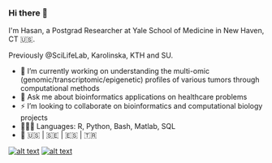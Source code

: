 ### Hi there 👋

I'm Hasan, a Postgrad Researcher at Yale School of Medicine in New Haven, CT 🇺🇸. 

Previously @SciLifeLab, Karolinska, KTH and SU.

- 🧠 I’m currently working on understanding the multi-omic (genomic/transcriptomic/epigenetic) profiles of various tumors through computational methods
- 💬 Ask me about bioinformatics applications on healthcare problems
- ⚡️ I’m looking to collaborate on bioinformatics and computational biology projects
- 👨🏻‍💻 Languages: R, Python, Bash, Matlab, SQL
- 📍 🇺🇸 | 🇸🇪 | 🇪🇸 | 🇹🇷

<!-- display the social media buttons in your README -->

[![alt text][1.1]][1]
[![alt text][6.1]][6]


<!-- links to social media icons -->
<!-- no need to change these -->

<!-- icons with padding -->

[1.1]: http://i.imgur.com/tXSoThF.png (twitter icon with padding)
[6.1]: http://i.imgur.com/0o48UoR.png (github icon with padding)

<!-- icons without padding -->

[1.2]: http://i.imgur.com/wWzX9uB.png (twitter icon without padding)
[6.2]: http://i.imgur.com/9I6NRUm.png (github icon without padding)


<!-- links to your social media accounts -->
<!-- update these accordingly -->

[1]: http://www.twitter.com/iamhasanalanya
[6]: http://www.github.com/hasanalanya

<!-- Please don't remove this: Grab your social icons from https://github.com/carlsednaoui/gitsocial -->
